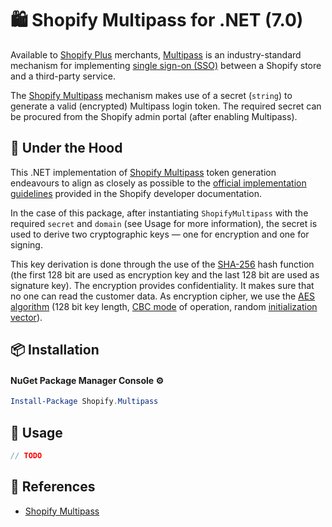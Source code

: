 # :shopping: Shopify Multipass for .NET (7.0)

Available to [Shopify Plus](https://www.shopify.com/plus) merchants, [Multipass](https://shopify.dev/docs/api/multipass) is an industry-standard mechanism for implementing [single sign-on (SSO)](https://en.wikipedia.org/wiki/Single_sign-on) between a Shopify store and a third-party service.

The [Shopify Multipass](https://shopify.dev/docs/api/multipass) mechanism makes use of a secret (`string`) to generate a valid (encrypted) Multipass login token. The required secret can be procured from the Shopify admin portal (after enabling Multipass).

## :wrench:	Under the Hood
This .NET implementation of [Shopify Multipass](https://shopify.dev/docs/api/multipass) token generation endeavours to align as closely as possible to the [official implementation guidelines](https://shopify.dev/docs/api/multipass#example-implementation) provided in the Shopify developer documentation.

In the case of this package, after instantiating `ShopifyMultipass` with the required `secret` and `domain` (see Usage for more information), the secret is used to derive two cryptographic keys — one for encryption and one for signing. 

This key derivation is done through the use of the [SHA-256](https://en.wikipedia.org/wiki/SHA-2) hash function (the first 128 bit are used as encryption key and the last 128 bit are used as signature key). The encryption provides confidentiality. It makes sure that no one can read the customer data. As encryption cipher, we use the [AES algorithm](https://en.wikipedia.org/wiki/Advanced_Encryption_Standard) (128 bit key length, [CBC mode](https://en.wikipedia.org/wiki/Block_cipher_mode_of_operation) of operation, random [initialization vector](https://en.wikipedia.org/wiki/Initialization_vector)).

## :package: Installation

#### NuGet Package Manager Console :gear:
```powershell
Install-Package Shopify.Multipass
```

## :hammer: Usage
```csharp
// TODO
```

## :file_folder:	 References
- [Shopify Multipass](https://shopify.dev/docs/api/multipass)